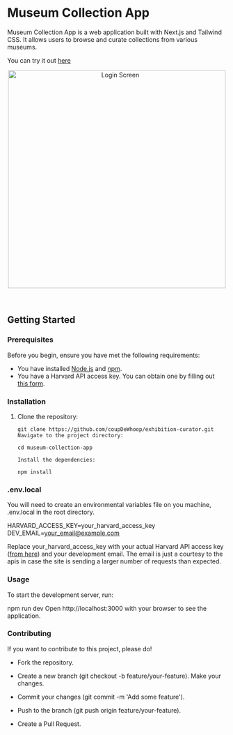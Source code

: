# Museum Collection App

Museum Collection App is a web application built with Next.js and Tailwind CSS. It allows users to browse and curate collections from various museums.

You can try it out [here](https://exhibition-curator.vercel.app/)

<p align="center"><img src="./src/assets/screenshots/curator.png" alt="Login Screen" width="500"></p>
<br>

## Getting Started

### Prerequisites

Before you begin, ensure you have met the following requirements:

- You have installed [Node.js](https://nodejs.org/) and [npm](https://www.npmjs.com/).
- You have a Harvard API access key. You can obtain one by filling out [this form](https://docs.google.com/forms/d/e/1FAIpQLSfkmEBqH76HLMMiCC-GPPnhcvHC9aJS86E32dOd0Z8MpY2rvQ/viewform).

### Installation

1. Clone the repository:

   ```
   git clone https://github.com/coupDeWhoop/exhibition-curator.git
   Navigate to the project directory:

   cd museum-collection-app

   Install the dependencies:

   npm install
   ```

### .env.local

You will need to create an environmental variables file on you machine, .env.local in the root directory.

HARVARD_ACCESS_KEY=your_harvard_access_key
DEV_EMAIL=your_email@example.com

Replace your_harvard_access_key with your actual Harvard API access key ([from here](https://docs.google.com/forms/d/e/1FAIpQLSfkmEBqH76HLMMiCC-GPPnhcvHC9aJS86E32dOd0Z8MpY2rvQ/viewform)) and your development email. The email is just a courtesy to the apis in case the site is sending a larger number of requests than expected.

### Usage

To start the development server, run:

npm run dev
Open http://localhost:3000 with your browser to see the application.

### Contributing

If you want to contribute to this project, please do!

- Fork the repository.

- Create a new branch (git checkout -b feature/your-feature).
  Make your changes.

- Commit your changes (git commit -m 'Add some feature').

- Push to the branch (git push origin feature/your-feature).

- Create a Pull Request.
